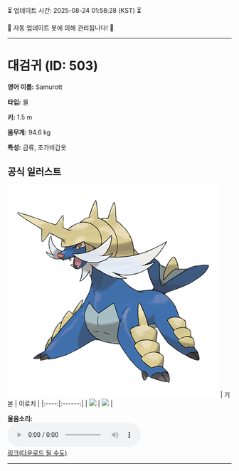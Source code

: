 
⏳ 업데이트 시간: 2025-08-24 01:58:28 (KST) ⏳

🤖 자동 업데이트 봇에 의해 관리됩니다! 🤖

---

# 대검귀 (ID: 503)
**영어 이름:** Samurott

**타입:** 물

**키:** 1.5 m

**몸무게:** 94.6 kg

**특성:** 급류, 조가비갑옷

## 공식 일러스트
![](https://raw.githubusercontent.com/PokeAPI/sprites/master/sprites/pokemon/other/official-artwork/503.png)
| 기본 | 이로치 |
|:----:|:------:|
| <img src="http://play.pokemonshowdown.com/sprites/ani/samurott.gif" width="200"> | <img src="http://play.pokemonshowdown.com/sprites/ani-shiny/samurott.gif" width="200"> |

**울음소리:**<br><audio controls src="https://raw.githubusercontent.com/PokeAPI/cries/main/cries/pokemon/latest/503.ogg"></audio><br> [링크(다운로드 될 수도)](https://raw.githubusercontent.com/PokeAPI/cries/main/cries/pokemon/latest/503.ogg)


---
